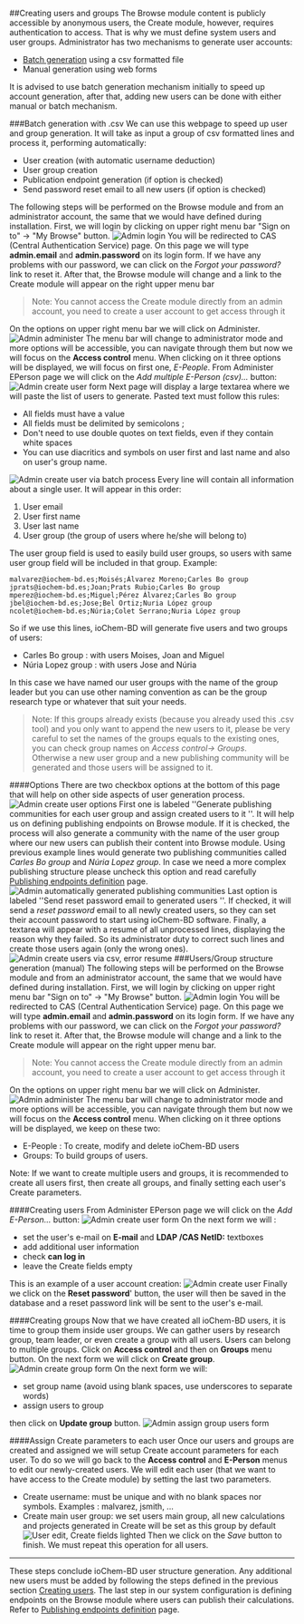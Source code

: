 ##Creating users and groups
The Browse module content is publicly accessible by anonymous users, the Create module, however, requires authentication to access. That is why we must define system users and user groups.
Administrator has two mechanisms to generate user accounts:

* [Batch generation](#batch-generation-with-csv) using a csv formatted file
* Manual generation using web forms

It is advised to use batch generation mechanism initially to speed up account generation, after that, adding new users can be done with either manual or batch mechanism.
<span id="batch"></span>

###Batch generation with .csv
We can use this webpage to speed up user and group generation. It will take as input a group of csv formatted lines and process it, performing automatically:

* User creation (with automatic username deduction)
* User group creation
* Publication endpoint generation (if option is checked)
* Send password reset email to all new users (if option is checked)

The following steps will be performed on the Browse module and from an administrator account, the same that we would have defined during installation.
First, we will login by clicking on upper right menu bar "Sign on to" -&gt; "My Browse" button.
![Admin login](/images/First_login.png)
You will be redirected to CAS (Central Authentication Service) page.
On this page we will type **admin.email** and **admin.password** on its login form. If we have any problems with our password, we can click on the *Forgot your password?* link to reset it.
After that, the Browse module will change and a link to the Create module will appear on the right upper menu bar

>Note: You cannot access the Create module directly from an admin account, you need to create a user account to get access through it

On the options on upper right menu bar we will click on Administer.
![Admin administer](/images/Admin_administer.png)
The menu bar will change to administrator mode and more options will be accessible, you can navigate through them but now we will focus on the **Access control** menu.
When clicking on it three options will be displayed, we will focus on first one, *E-People*.
From Administer EPerson page we will click on the *Add multiple E-Person (csv)...* button:
![Admin create user form](/images/Admin_createuser.png)
Next page will display a large textarea where we will paste the list of users to generate. Pasted text must follow this rules:
   * All fields must have a value
   * All fields must be delimited by semicolons ;
   * Don't need to use double quotes on text fields, even if they contain white spaces
   * You can use diacritics and symbols on user first and last name and also on user's group name.

![Admin create user via batch process](/images/Admin_createuser_csv.png)
Every line will contain all information about a single user. It will appear in this order:
   1. User email
   2. User first name
   3. User last name
   4. User group (the group of users where he/she will belong to)

The user group field is used to easily build user groups, so users with same user group field will be included in that group. Example:
```code
malvarez@iochem-bd.es;Moisés;Álvarez Moreno;Carles Bo group
jprats@iochem-bd.es;Joan;Prats Rubio;Carles Bo group
mperez@iochem-bd.es;Miguel;Pérez Álvarez;Carles Bo group
jbel@iochem-bd.es;Jose;Bel Ortiz;Nuria López group
ncolet@iochem-bd.es;Núria;Colet Serrano;Nuria López group
```
So if we use this lines, ioChem-BD will generate five users and two groups of users:
   * Carles Bo group : with users Moises, Joan and Miguel
   * Núria Lopez group : with users Jose and Núria

In this case we have named our user groups with the name of the group leader but you can use other naming convention as can be the group research type or whatever that suit your needs.

> Note: If this groups already exists (because you already used this .csv tool) and you only want to append the new users to it, please be very careful to set the names of the groups equals to the existing ones, you can check group names on *Access control-&gt; Groups*.<br/>Otherwise a new user group and a new publishing community will be generated and those users will be assigned to it.

####Options
There are two checkbox options at the bottom of this page that will help on other side aspects of user generation process.
![Admin create user options](/images/Admin_createuser_csv_options.png)
First one is labeled ''Generate publishing communities for each user group and assign created users to it ''. It will help us on defining publishing endpoints on Browse module. If it is checked, the process will also generate a community with the name of the user group where our new users can publish their content into Browse module. Using previous example lines would generate two publishing communities called *Carles Bo group* and *Núria Lopez group*.
In case we need a more complex publishing structure please uncheck this option and read carefully [Publishing endpoints definition](/installation/Publishing_endpoints_definition.md) page.
![Admin automatically generated publishing communities](/images/Admin_createuser_csv_community.png)
Last option is labeled ''Send reset password email to generated users ''. If checked, it will send a *reset password* email to all newly created users, so they can set their account password to start using ioChem-BD software. Finally, a textarea will appear with a resume of all unprocessed lines, displaying the reason why they failed. So its administrator duty to correct such lines and create those users again (only the wrong ones).
![Admin create users via csv, error resume](/images/Admin_createuser_csv_error_resume.png)
###Users/Group structure generation (manual)
The following steps will be performed on the Browse module and from an administrator account, the same that we would have defined during installation.
First, we will login by clicking on upper right menu bar "Sign on to" -&gt; "My Browse" button.
![Admin login](/images/First_login.png)
You will be redirected to CAS (Central Authentication Service) page.
On this page we will type **admin.email** and **admin.password** on its login form. If we have any problems with our password, we can click on the *Forgot your password?* link to reset it.
After that, the Browse module will change and a link to the Create module will appear on the right upper menu bar.

>Note: You cannot access the Create module directly from an admin account, you need to create a user account to get access through it

On the options on upper right menu bar we will click on Administer.
![Admin administer](/images/Admin_administer.png)
The menu bar will change to administrator mode and more options will be accessible, you can navigate through them but now we will focus on the **Access control** menu.
When clicking on it three options will be displayed, we keep on these two:
* E-People : To create, modify and delete ioChem-BD users
* Groups: To build groups of users.

Note: If we want to create multiple users and groups, it is recommended to create all users first, then create all groups, and finally setting each user's Create parameters.

####Creating users
<span id="users"></span> From Administer EPerson page we will click on the *Add E-Person...* button:
![Admin create user form](/images/Admin_createuser.png) On the next form we will :

* set the user's e-mail on **E-mail** and **LDAP /CAS NetID:** textboxes
* add additional user information
* check **can log in**
* leave the Create fields empty

This is an example of a user account creation:
![Admin create user](/images/Admin_createuser2.png)
Finally we click on the **Reset password**' button, the user will then be saved in the database and a reset password link will be sent to the user's e-mail.

####Creating groups
Now that we have created all ioChem-BD users, it is time to group them inside user groups.
We can gather users by research group, team leader, or even create a group with all users. Users can belong to multiple groups.
Click on **Access control** and then on **Groups** menu button. On the next form we will click on **Create group**.
![Admin create group form](/images/Admin_creategroup.png) On the next form we will:
* set group name (avoid using blank spaces, use underscores to separate words)
* assign users to group

then click on **Update group** button.
![Admin assign group users form](/images/Admin_creategroup2.png)

####Assign Create parameters to each user
Once our users and groups are created and assigned we will setup Create account parameters for each user.
To do so we will go back to the **Access control** and **E-Person** menus to edit our newly-created users.
We will edit each user (that we want to have access to the Create module) by setting the last two parameters.
* Create username: must be unique and with no blank spaces nor symbols. Examples : malvarez, jsmith, ...
* Create main user group: we set users main group, all new calculations and projects generated in Create will be set as this group by default
![User edit, Create fields lighted](/images/Admin_createuser3.png) Then we click on the *Save* button to finish. We must repeat this operation for all users.
------------------------------------------------------------------------
These steps conclude ioChem-BD user structure generation. Any additional new users must be added by following the steps defined in the previous section [Creating users](/#users).
The last step in our system configuration is defining endpoints on the Browse module where users can publish their calculations. Refer to [Publishing endpoints definition](/installation/Publishing_endpoints_definition.md) page.